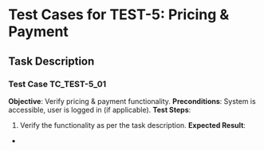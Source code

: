 # Test Cases for TEST-5: Pricing & Payment

## Task Description


### Test Case TC_TEST-5_01
**Objective**: Verify pricing & payment functionality.
**Preconditions**: System is accessible, user is logged in (if applicable).
**Test Steps**:
1. Verify the functionality as per the task description.
**Expected Result**:
- 


